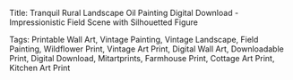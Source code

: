  Title: Tranquil Rural Landscape Oil Painting Digital Download - Impressionistic Field Scene with Silhouetted Figure

Tags: Printable Wall Art, Vintage Painting, Vintage Landscape, Field Painting, Wildflower Print, Vintage Art Print, Digital Wall Art, Downloadable Print, Digital Download, Mitartprints, Farmhouse Print, Cottage Art Print, Kitchen Art Print